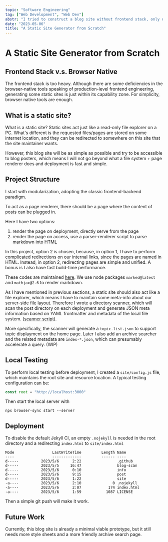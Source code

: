 ```yaml
---
topic: "Software Engineering"
tag: ["Web Development", "Web Dev"]
abstr: "I tried to construct a blog site without frontend stack, only using browser-native CSS, HTML, and javascript. "
date: "2023-05-06"
title: "A Static Site Generator from Scratch"
---
```


# A Static Site Generator from Scratch

## Frontend Stack v.s. Browser Native

The frontend stack is too heavy. Although there are some deficiencies in the browser-native tools speaking of production-level frontend engineering, generating some static sites is just within its capability zone. For simplicity, browser native tools are enough. 

## What is a static site?

What is a static site? Static sites act just like a read-only file explorer on a PC. What's different is the requested files/pages are stored on some internet location, and they can be redirected to somewhere on this site that the site maintainer wants. 

However, this blog site will be as simple as possible and try to be accessible to blog posters, which means I will not go beyond what a file system + page renderer does and deployment is fast and simple. 

## Project Structure

I start with modularization, adopting the classic frontend-backend paradigm. 

To act as a page renderer, there should be a page where the content of posts can be plugged in. 

Here I have two options: 

1. render the page on deployment, directly serve from the page
2. render the page on access, use a parser-renderer script to parse markdown into HTML

In this project, option 2 is chosen, because, in option 1, I have to perform complicated redirections on our internal links, since the pages are named in HTML. Instead, in option 2, redirecting pages are simple and unified. A bonus is I also have fast build-time performance. 

These codes are maintained [here](https://github.com/Y-jiji/blog/blob/main/site/post.html). We use node packages `marked@latest` and `mathjax@2.6` to render markdown. 

As I have mentioned in previous sections, a static site should also act like a file explorer, which means I have to maintain some meta-info about our server-side file layout. Therefore I wrote a directory scanner, which will scan the post directory on each deployment and generate JSON meta information based on YAML frontmatter and metadata of the local file system. ([scanner script](https://github.com/Y-jiji/blog/tree/main/blog-scan)). 

More specifically, the scanner will generate a `topic-list.json` to support topic displayment on the home page. Later I also add an archive searcher and the related metadata are `index-*.json`, which can presumably accelerate a query. (WIP)

## Local Testing

To perform local testing before deployment, I created a `site/config.js` file, which maintains the root site and resource location. A typical testing configuration can be: 

```javascript
const root = "http://localhost:3000"
```

Then start the local server with

```shell
npx browser-sync start --server
```

## Deployment

To disable the default Jekyll CI, an empty `.nojekyll` is needed in the root directory and a redirecting `index.html` to `site/index.html`

```
Mode                 LastWriteTime         Length Name
----                 -------------         ------ ----
d-----          2023/5/6      2:22                .github
d-----          2023/5/5     16:47                blog-scan
d-----          2023/5/6      0:10                info
d-----          2023/5/6      9:15                post
d-----          2023/5/6      1:22                site
-a----          2023/5/6      2:10              0 .nojekyll
-a----          2023/5/6      2:07            174 index.html
-a----          2023/5/6      1:59           1087 LICENSE
```

Then a simple git push will make it work. 

## Future Work

Currently, this blog site is already a minimal viable prototype, but it still needs more style sheets and a more friendly archive search page. 

